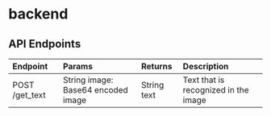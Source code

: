 # backend

## API Endpoints
| Endpoint     | Params                           | Returns   | Description                        |
|:-------------|:---------------------------------|:----------|:-----------------------------------|
|POST /get_text|String image: Base64 encoded image|String text|Text that is recognized in the image|
